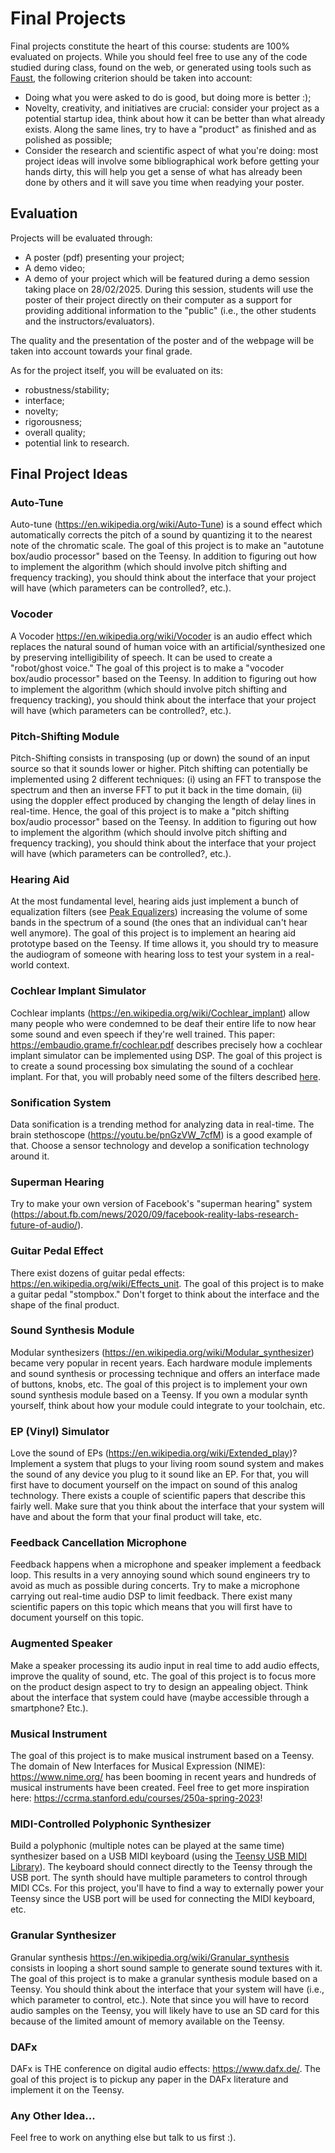 # Final Projects

Final projects constitute the heart of this course: students are 100% evaluated on projects. While you should feel free to use any of the code studied during class, found on the web, or generated using tools such as [Faust](https://faust.grame.fr), the following criterion should be taken into account:

* Doing what you were asked to do is good, but doing more is better :);
* Novelty, creativity, and initiatives are crucial: consider your project as a potential startup idea, think about how it can be better than what already exists. Along the same lines, try to have a "product" as finished and as polished as possible;
* Consider the research and scientific aspect of what you're doing: most project ideas will involve some bibliographical work before getting your hands dirty, this will help you get a sense of what has already been done by others and it will save you time when readying your poster.

## Evaluation

Projects will be evaluated through:

* A poster (pdf) presenting your project;
* A demo video;
* A demo of your project which will be featured during a demo session taking place on 28/02/2025. During this session, students will use the poster of their project directly on their computer as a support for providing additional information to the "public" (i.e., the other students and the instructors/evaluators).

The quality and the presentation of the poster and of the webpage will be taken into account towards your final grade.

As for the project itself, you will be evaluated on its:

* robustness/stability;
* interface;
* novelty;
* rigorousness;
* overall quality;
* potential link to research.

## Final Project Ideas

### Auto-Tune

Auto-tune (<https://en.wikipedia.org/wiki/Auto-Tune>) is a sound effect which automatically corrects the pitch of a sound by quantizing it to the nearest note of the chromatic scale. The goal of this project is to make an "autotune box/audio processor" based on the Teensy. In addition to figuring out how to implement the algorithm (which should involve pitch shifting and frequency tracking), you should think about the interface that your project will have (which parameters can be controlled?, etc.).

### Vocoder

A Vocoder <https://en.wikipedia.org/wiki/Vocoder> is an audio effect which replaces the natural sound of human voice with an artificial/synthesized one by preserving intelligibility of speech. It can be used to create a "robot/ghost voice." The goal of this project is to make a "vocoder box/audio processor" based on the Teensy. In addition to figuring out how to implement the algorithm (which should involve pitch shifting and frequency tracking), you should think about the interface that your project will have (which parameters can be controlled?, etc.).

### Pitch-Shifting Module

Pitch-Shifting consists in transposing (up or down) the sound of an input source so that it sounds lower or higher. Pitch shifting can potentially be implemented using 2 different techniques: (i) using an FFT to transpose the spectrum and then an inverse FFT to put it back in the time domain, (ii) using the doppler effect produced by changing the length of delay lines in real-time. Hence, the goal of this project is to make a "pitch shifting box/audio processor" based on the Teensy. In addition to figuring out how to implement the algorithm (which should involve pitch shifting and frequency tracking), you should think about the interface that your project will have (which parameters can be controlled?, etc.).

### Hearing Aid

At the most fundamental level, hearing aids just implement a bunch of equalization filters (see [Peak Equalizers](lectures/lecture7.md#peak-equalizers)) increasing the volume of some bands in the spectrum of a sound (the ones that an individual can't hear well anymore). The goal of this project is to implement an hearing aid prototype based on the Teensy. If time allows it, you should try to measure the audiogram of someone with hearing loss to test your system in a real-world context.

### Cochlear Implant Simulator

Cochlear implants (<https://en.wikipedia.org/wiki/Cochlear_implant>) allow many people who were condemned to be deaf their entire life to now hear some sound and even speech if they're well trained. This paper: <https://embaudio.grame.fr/cochlear.pdf> describes precisely how a cochlear implant simulator can be implemented using DSP. The goal of this project is to create a sound processing box simulating the sound of a cochlear implant. For that, you will probably need some of the filters described [here](lectures/lecture7.md#making-resonant-lowpass-bandpass-and-highpass).

### Sonification System

Data sonification is a trending method for analyzing data in real-time. The brain stethoscope (<https://youtu.be/pnGzVW_7cfM>) is a good example of that. Choose a sensor technology and develop a sonification technology around it.

### Superman Hearing

Try to make your own version of Facebook's "superman hearing" system (<https://about.fb.com/news/2020/09/facebook-reality-labs-research-future-of-audio/>).

### Guitar Pedal Effect

There exist dozens of guitar pedal effects: <https://en.wikipedia.org/wiki/Effects_unit>. The goal of this project is to make a guitar pedal "stompbox." Don't forget to think about the interface and the shape of the final product.

### Sound Synthesis Module

Modular synthesizers (<https://en.wikipedia.org/wiki/Modular_synthesizer>) became very popular in recent years. Each hardware module implements and sound synthesis or processing technique and offers an interface made of buttons, knobs, etc. The goal of this project is to implement your own sound synthesis module based on a Teensy. If you own a modular synth yourself, think about how your module could integrate to your toolchain, etc.

### EP (Vinyl) Simulator

Love the sound of EPs (<https://en.wikipedia.org/wiki/Extended_play>)? Implement a system that plugs to your living room sound system and makes the sound of any device you plug to it sound like an EP. For that, you will first have to document yourself on the impact on sound of this analog technology. There exists a couple of scientific papers that describe this fairly well. Make sure that you think about the interface that your system will have and about the form that your final product will take, etc.

### Feedback Cancellation Microphone

Feedback happens when a microphone and speaker implement a feedback loop. This results in a very annoying sound which sound engineers try to avoid as much as possible during concerts. Try to make a microphone carrying out real-time audio DSP to limit feedback. There exist many scientific papers on this topic which means that you will first have to document yourself on this topic.

### Augmented Speaker

Make a speaker processing its audio input in real time to add audio effects, improve the quality of sound, etc. The goal of this project is to focus more on the product design aspect to try to design an appealing object. Think about the interface that system could have (maybe accessible through a smartphone? Etc.).

### Musical Instrument

The goal of this project is to make musical instrument based on a Teensy. The domain of New Interfaces for Musical Expression (NIME): <https://www.nime.org/> has been booming in recent years and hundreds of musical instruments have been created. Feel free to get more inspiration here: <https://ccrma.stanford.edu/courses/250a-spring-2023>!

### MIDI-Controlled Polyphonic Synthesizer

Build a polyphonic (multiple notes can be played at the same time) synthesizer based on a USB MIDI keyboard (using the [Teensy USB MIDI Library](https://www.pjrc.com/teensy/td_midi.html)). The keyboard should connect directly to the Teensy through the USB port. The synth should have multiple parameters to control through MIDI CCs. For this project, you'll have to find a way to externally power your Teensy since the USB port will be used for connecting the MIDI keyboard, etc.

### Granular Synthesizer

Granular synthesis <https://en.wikipedia.org/wiki/Granular_synthesis> consists in looping a short sound sample to generate sound textures with it. The goal of this project is to make a granular synthesis module based on a Teensy. You should think about the interface that your system will have (i.e., which parameter to control, etc.). Note that since you will have to record audio samples on the Teensy, you will likely have to use an SD card for this because of the limited amount of memory available on the Teensy.

### DAFx

DAFx is THE conference on digital audio effects: <https://www.dafx.de/>. The goal of this project is to pickup any paper in the DAFx literature and implement it on the Teensy.

### Any Other Idea...

Feel free to work on anything else but talk to us first :).



